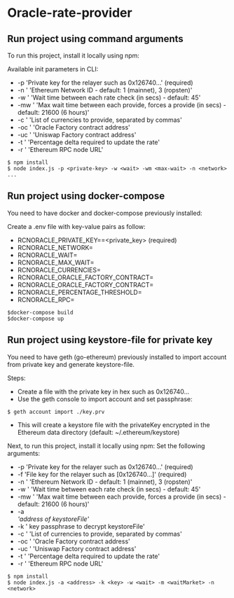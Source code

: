 # Oracle-rate-provider

## Run project using command arguments
To run this project, install it locally using npm:

Available init parameters in CLI:
* -p <private-key>  'Private key for the relayer such as 0x126740...' (required)
* -n <network> ' 'Ethereum Network ID - default: 1 (mainnet), 3 (ropsten)' 
* -w <wait> ' 'Wait time between each rate check (in secs) -  default: 45' 
* -mw <max-wait> ' 'Max wait time between each provide, forces a provide (in secs) -  default: 21600 (6 hours)'
* -c <currencies> ' 'List of currencies to provide, separated by commas'
* -oc <oracle-factory-contract> ' 'Oracle Factory contract address' 
* -uc <uniswap-factory-contract> ' 'Uniswap Factory contract address' 
* -t <percentage-threshold> ' 'Percentage delta required to update the rate' 
* -r <rpc> ' 'Ethereum RPC node URL' 

```
$ npm install
$ node index.js -p <private-key> -w <wait> -wm <max-wait> -n <network> ...

```

## Run project using docker-compose 
You need to have docker and docker-compose previously installed:

Create a .env file with key-value pairs as follow:

* RCNORACLE_PRIVATE_KEY==<private_key> (required)
* RCNORACLE_NETWORK=<network>
* RCNORACLE_WAIT=<wait>
* RCNORACLE_MAX_WAIT=<max-wait>
* RCNORACLE_CURRENCIES=<currencies>
* RCNORACLE_ORACLE_FACTORY_CONTRACT=<oracle-factory-contract>
* RCNORACLE_ORACLE_FACTORY_CONTRACT=<uniswap-factory-contract>
* RCNORACLE_PERCENTAGE_THRESHOLD=<percentage-threshold>
* RCNORACLE_RPC=<rpc>

```
$docker-compose build 
$docker-compose up 

```

## Run project using keystore-file for private key
You need to have geth (go-ethereum) previously installed to import account from private key and generate keystore-file.

Steps:
* Create a file with the private key in hex such as 0x126740... 
* Use the geth console to import account and set passphrase: 
```
$ geth account import ./key.prv
```
* This will create a keystore file with the privateKey encrypted in the Ethereum data directory (default: ~/.ethereum/keystore)

Next, to run this project, install it locally using npm:
Set the following arguments:

* -p <private-key>  'Private key for the relayer such as 0x126740...' (required)
* -f <private-key>  'File key for the relayer such as [0x126740...]' (required)
* -n <network> ' 'Ethereum Network ID - default: 1 (mainnet), 3 (ropsten)' 
* -w <wait> ' 'Wait time between each rate check (in secs) -  default: 45' 
* -mw <max-wait> ' 'Max wait time between each provide, forces a provide (in secs) -  default: 21600 (6 hours)'
* -a <address>  'address of keystoreFile' 
* -k <key> ' key passphrase to decrypt keystoreFile' 
* -c <currencies> ' 'List of currencies to provide, separated by commas'
* -oc <oracle-factory-contract> ' 'Oracle Factory contract address' 
* -uc <uniswap-factory-contract> ' 'Uniswap Factory contract address' 
* -t <percentage-threshold> ' 'Percentage delta required to update the rate' 
* -r <rpc> ' 'Ethereum RPC node URL' 


```
$ npm install
$ node index.js -a <address> -k <key> -w <wait> -m <waitMarket> -n <network>
```